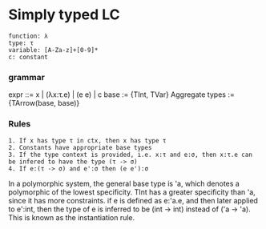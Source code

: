 # Simply typed LC

```
function: λ
type: τ
variable: [A-Za-z]+[0-9]*
c: constant
```
### grammar
expr ::= x | (λx:τ.e) | (e e) | c
base := {TInt, TVar}
Aggregate types := {TArrow(base, base)}

### Rules
```
1. If x has type τ in ctx, then x has type τ
2. Constants have appropriate base types
3. If the type context is provided, i.e. x:τ and e:σ, then x:τ.e can be infered to have the type (τ -> σ)
4. If e:(τ -> σ) and e':σ then (e e'):σ 
```

In a polymorphic system, the general base type is 'a, which denotes a polymorphic of the lowest specificity. TInt has a greater specificity than 'a, since it has more constraints. 
if e is defined as e:'a.e, and then later applied to e':int, then the type of e is inferred to be (int -> int) instead of ('a -> 'a). This is known as the instantiation rule. 

